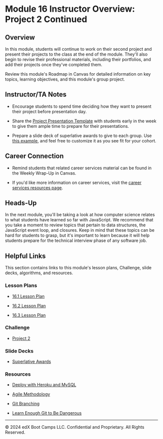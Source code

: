 # Module 16 Instructor Overview: Project 2 Continued

## Overview

In this module, students will continue to work on their second project and present their projects to the class at the end of the module. They'll also begin to revise their professional materials, including their portfolios, and add their projects once they've completed them.

Review this module's Roadmap in Canvas for detailed information on key topics, learning objectives, and this module's group project.

## Instructor/TA Notes

* Encourage students to spend time deciding how they want to present their project before presentation day.

* Share the [Project Presentation Template](https://docs.google.com/presentation/d/10QaO9KH8HtUXj__81ve0SZcpO5DbMbqqQr4iPpbwKks/edit?usp=sharing) with students early in the week to give them ample time to prepare for their presentations.

* Prepare a slide deck of superlative awards to give to each group. Use [this example](https://docs.google.com/presentation/d/1Tca5VT_S13ioFUO-pewh_g9dJaBQ9prg-vsRwMjyDXU/edit?usp=sharing), and feel free to customize it as you see fit for your cohort.

## Career Connection

* Remind students that related career services material can be found in the Weekly Wrap-Up in Canvas.

* If you'd like more information on career services, visit the [career services resources page](https://careernetwork.2u.com/?utm_medium=Academics&utm_source=boot_camp/).

## Heads-Up

In the next module, you'll be taking a look at how computer science relates to what students have learned so far with JavaScript. We recommend that you take a moment to review topics that pertain to data structures, the JavaScript event loop, and closures. Keep in mind that these topics can be hard for students to grasp, but it's important to learn because it will help students prepare for the technical interview phase of any software job.

## Helpful Links

This section contains links to this module's lesson plans, Challenge, slide decks, algorithms, and resources.

### Lesson Plans

  * [16.1 Lesson Plan](./01-Day/16.1-LESSON-PLAN.md)

  * [16.2 Lesson Plan](./02-Day/16.2-LESSON-PLAN.md)
  
  * [16.3 Lesson Plan](./03-Day/16.3-LESSON-PLAN.md)

### Challenge

  * [Project 2](../../../01-Class-Content/16-Project-2-Contd/02-Challenge)

### Slide Decks

  * [Superlative Awards](https://docs.google.com/presentation/d/1Tca5VT_S13ioFUO-pewh_g9dJaBQ9prg-vsRwMjyDXU/edit?usp=sharing)

### Resources

* [Deploy with Heroku and MySQL](https://coding-boot-camp.github.io/full-stack/heroku/deploy-with-heroku-and-mysql)

* [Agile Methodology](https://en.wikipedia.org/wiki/Agile_software_development)

* [Git Branching](https://git-scm.com/book/en/v2/Git-Branching-Branching-Workflows)

* [Learn Enough Git to Be Dangerous](https://www.learnenough.com/git-tutorial/getting_started)

---
© 2024 edX Boot Camps LLC. Confidential and Proprietary. All Rights Reserved.
